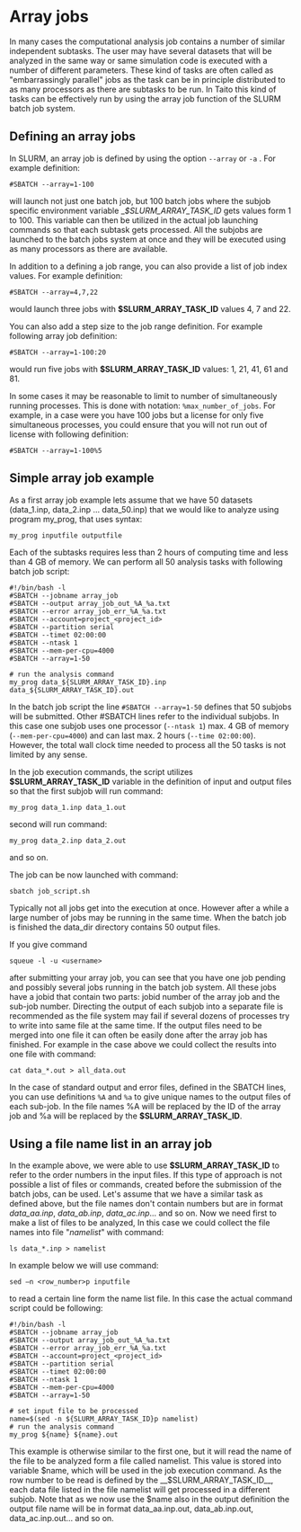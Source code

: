 # Array jobs

In many cases the computational analysis job contains a number of similar independent subtasks. The user may have several datasets that will be analyzed in the same way or same simulation code is executed with a number of different parameters. These kind of tasks are often called as "embarrassingly parallel" jobs as the task can be in principle distributed to as many processors as there are subtasks to be run. In Taito this kind of tasks can be effectively run by using the array job function of the SLURM batch job system.

## Defining an array jobs

In SLURM, an array job is defined by using the option `--array` or `-a` . For example definition:

```
#SBATCH --array=1-100
```
will launch not just one batch job, but 100 batch jobs where the subjob specific environment variable __$SLURM_ARRAY_TASK_ID_ gets values form 1 to 100. This variable can then be utilized in the actual job launching commands so that each subtask gets processed. All the subjobs are launched to the batch jobs system at once and they will be executed using as many processors as there are available.

In addition to a defining a job range, you can also provide a list of job index values. For example definition:

```
#SBATCH --array=4,7,22
```
would launch three jobs with __$SLURM_ARRAY_TASK_ID__ values 4, 7 and 22.

You can also add a step size to the job range definition. For example following array job definition:
```
#SBATCH --array=1-100:20
```
would run five jobs with __$SLURM_ARRAY_TASK_ID__ values: 1, 21, 41, 61 and 81.

In some cases it may be reasonable to limit to number of simultaneously running processes. This is done with notation: `%max_number_of_jobs`. For example, in a case were you have 100 jobs but a license for only five simultaneous processes, you could ensure that you will not run out of license with following definition:
```
#SBATCH --array=1-100%5
```
 
## Simple array job example

As a first array job example lets assume that we have 50 datasets (data_1.inp, data_2.inp … data_50.inp) that we would like to analyze using program my_prog, that uses syntax:
```
my_prog inputfile outputfile
```
Each of the subtasks requires less than 2 hours of computing time and less than 4 GB of memory. We can perform all 50 analysis tasks with following batch job script:
```
#!/bin/bash -l
#SBATCH --jobname array_job
#SBATCH --output array_job_out_%A_%a.txt
#SBATCH --error array_job_err_%A_%a.txt
#SBATCH --account=project_<project_id>
#SBATCH --partition serial
#SBATCH --timet 02:00:00
#SBATCH --ntask 1
#SBATCH --mem-per-cpu=4000
#SBATCH --array=1-50

# run the analysis command
my_prog data_${SLURM_ARRAY_TASK_ID}.inp data_${SLURM_ARRAY_TASK_ID}.out
```
In the batch job script the line `#SBATCH --array=1-50` defines that 50 subjobs will be submitted. Other #SBATCH lines refer to the individual subjobs. In this case one subjob uses one processor (`--ntask 1`) max. 4 GB of memory (`--mem-per-cpu=4000`) and can last max. 2 hours (`--time 02:00:00`). However, the total wall clock time needed to process all the 50 tasks is not limited by any sense.

In the job execution commands, the script utilizes __$SLURM_ARRAY_TASK_ID__ variable in the definition of input and output files so that the first subjob will run command:
```
my_prog data_1.inp data_1.out
```
second will run command:
```
my_prog data_2.inp data_2.out
```
and so on.

The job can be now launched with command:
```
sbatch job_script.sh
```
Typically not all jobs get into the execution at once. However after a while a large number of jobs may be running in the same time. When the batch job is finished the data_dir directory contains 50 output files.

If you give command 
```
squeue -l -u <username>
```
after submitting your array job, you can see that you have one job pending and possibly several jobs running in the batch job system. All these jobs have a jobid that contain two parts: jobid number of the array job and the sub-job number. Directing the output of each subjob into a separate file is recommended as the file system may fail if several dozens of processes try to write into same file at the same time. If the output files need to be merged into one file it can often be easily done after the array job has finished. For example in the case above we could collect the results into one file with command:
```
cat data_*.out > all_data.out
```
In the case of standard output and error files, defined in the SBATCH lines,  you can use definitions `%A` and `%a` to give unique names to the output files of each sub-job. In the file names %A will be replaced by the ID of the array job and %a will be replaced by the __$SLURM_ARRAY_TASK_ID__.

## Using a file name list in an array job

In the example above, we were able to use __$SLURM_ARRAY_TASK_ID__ to refer to the order numbers in the input files. If this type of approach is not possible a list of files or commands, created before the submission of the batch jobs, can be used. Let's assume that we have a similar task as defined above, but the file names don't contain numbers but are in format _data_aa.inp_, _data_ab.inp_, _data_ac.inp_… and so on. Now we need first to make a list of files to be analyzed, In this case we could collect the file names into file "_namelist_" with command:
```
ls data_*.inp > namelist
```
In example below we will use command:
```
sed –n <row_number>p inputfile
```
to read a certain line form the name list file. In this case the actual command script could be following:
```
#!/bin/bash -l
#SBATCH --jobname array_job
#SBATCH --output array_job_out_%A_%a.txt
#SBATCH --error array_job_err_%A_%a.txt
#SBATCH --account=project_<project_id>
#SBATCH --partition serial
#SBATCH --timet 02:00:00
#SBATCH --ntask 1
#SBATCH --mem-per-cpu=4000
#SBATCH --array=1-50

# set input file to be processed
name=$(sed -n ${SLURM_ARRAY_TASK_ID}p namelist)
# run the analysis command
my_prog ${name} ${name}.out
```
This example is otherwise similar to the first one, but it will read the name of the file to be analyzed form a file called namelist. This value is stored into variable $name, which will be used in the job execution command. As the row number to be read is defined by the __$SLURM_ARRAY_TASK_ID__, each data file listed in the file namelist will get processed in a different subjob. Note that as we now use the $name also in the output definition the output file name will be in format data_aa.inp.out, data_ab.inp.out, data_ac.inp.out… and so on.

 
